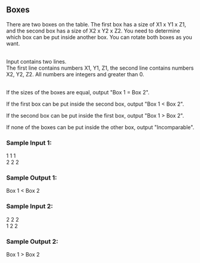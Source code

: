 ## Boxes

There are two boxes on the table. The first box has a size of X1 x Y1 x Z1, and the second box has a size of X2 x Y2 x Z2. You need to determine which box can be put inside another box. You can rotate both boxes as you want.</br></br>


Input contains two lines.</br>
The first line contains numbers X1, Y1, Z1, the second line contains numbers X2, Y2, Z2. All numbers are integers and greater than 0.</br></br>

 

If the sizes of the boxes are equal, output "Box 1 = Box 2".</br>

If the first box can be put inside the second box, output "Box 1 < Box 2".</br>

If the second box can be put inside the first box, output "Box 1 > Box 2".</br>

If none of the boxes can be put inside the other box, output "Incomparable".</br>

### Sample Input 1:

1 1 1</br>
2 2 2
### Sample Output 1:

Box 1 < Box 2
### Sample Input 2:

2 2 2</br>
1 2 2
### Sample Output 2:

Box 1 > Box 2